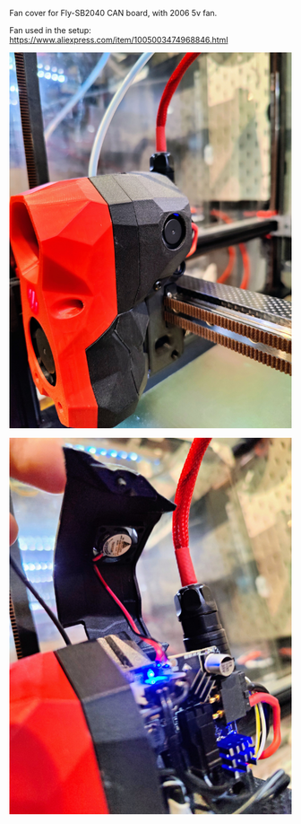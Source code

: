 Fan cover for Fly-SB2040 CAN board, with 2006 5v fan. 

Fan used in the setup:
https://www.aliexpress.com/item/1005003474968846.html

![Image 1](Images/IMG20221111163347~2.jpg)

![Image 2](Images/IMG20221111163428~2.jpg)
